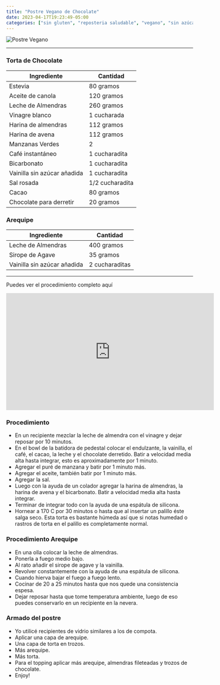 ```yaml
---
title: "Postre Vegano de Chocolate"
date: 2023-04-17T19:23:49-05:00
categories: ["sin gluten", "reposteria saludable", "vegano", "sin azúcar"]
---
```

![Postre Vegano](../../images/postre_vegano.jpg)
___
### Torta de Chocolate

| Ingrediente | Cantidad |
| ----------- | ----------- |
| Estevia | 80 gramos |
| Aceite de canola | 120 gramos |
| Leche de Almendras | 260 gramos |
| Vinagre blanco | 1 cucharada |
| Harina de almendras | 112 gramos |
| Harina de avena | 112 gramos |
| Manzanas Verdes | 2 |
| Café instantáneo | 1 cucharadita |
| Bicarbonato | 1 cucharadita |
| Vainilla sin azúcar añadida | 1 cucharadita |
| Sal rosada | 1/2 cucharadita |
| Cacao | 80 gramos |
| Chocolate para derretir | 20 gramos |

### Arequipe

| Ingrediente | Cantidad |
| ----------- | ----------- |
| Leche de Almendras | 400 gramos |
| Sirope de Agave | 35 gramos |
| Vainilla sin azúcar añadida | 2 cucharaditas |

___

Puedes ver el procedimiento completo aquí

<iframe width="560" height="315" src="https://www.youtube.com/embed/v2KD1wG7otI" title="YouTube video player" frameborder="0" allow="accelerometer; autoplay; clipboard-write; encrypted-media; gyroscope; picture-in-picture; web-share" allowfullscreen></iframe>


### Procedimiento 
- En un recipiente mezclar la leche de almendra con el vinagre y dejar reposar por 10 minutos. 
- En el bowl de la batidora de pedestal colocar el endulzante, la vainilla, el café, el cacao, la leche y el chocolate derretido. Batir a velocidad media alta hasta integrar, esto es aproximadamente por 1 minuto. 
- Agregar el puré de manzana y batir por 1 minuto más. 
- Agregar el aceite, también batir por 1 minuto más.
- Agregar la sal.
- Luego con la ayuda de un colador agregar la harina de almendras, la harina de avena y el bicarbonato. Batir a velocidad media alta hasta integrar.
- Terminar de integrar todo con la ayuda de una espátula de silicona.
- Hornear a 170 C por 30 minutos o hasta que al insertar un palillo éste salga seco. Esta torta es bastante húmeda así que si notas humedad o rastros de torta en el palillo es completamente normal.

### Procedimiento Arequipe
- En una olla colocar la leche de almendras.
- Ponerla a fuego medio bajo.
- Al rato añadir el sirope de agave y la vainilla.
- Revolver constantemente con la ayuda de una espátula de silicona.
- Cuando hierva bajar el fuego a fuego lento.
- Cocinar de 20 a 25 minutos hasta que nos quede una consistencia espesa.
- Dejar reposar hasta que tome temperatura ambiente, luego de eso puedes conservarlo en un recipiente en la nevera.

### Armado del postre
- Yo utilicé recipientes de vidrio similares a los de compota.
- Aplicar una capa de arequipe.
- Una capa de torta en trozos.
- Más arequipe.
- Más torta.
- Para el topping aplicar más arequipe, almendras fileteadas y trozos de chocolate.
- Enjoy!
